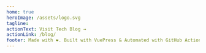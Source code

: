 ```yaml
---
home: true
heroImage: /assets/logo.svg
tagline: 
actionText: Visit Tech Blog →
actionLink: /blog/
footer: Made with ❤️. Built with VuePress & Automated with GitHub Actions!
---
```

